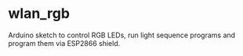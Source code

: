 # wlan_rgb
Arduino sketch to control RGB LEDs, run light sequence programs and program them via ESP2866 shield.
